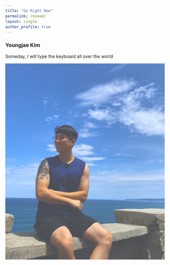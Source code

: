 ```yaml
---
title: "Go Right Now"
permalink: /nomad/
layout: single
author_profile: true
---
```


### Youngjae Kim


Someday, I will type the keyboard all over the world

![me](/assets/images/me.jpg)
